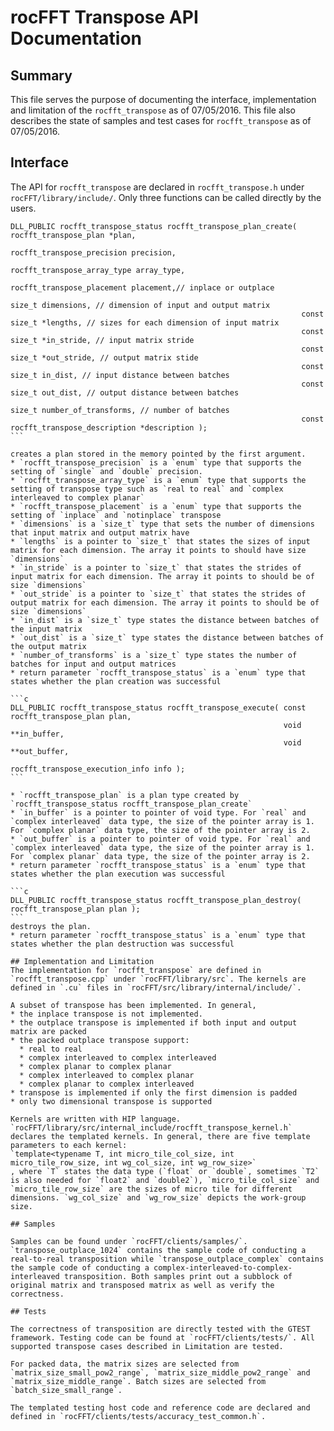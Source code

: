 # rocFFT Transpose API Documentation

## Summary

This file serves the purpose of documenting the interface, implementation and limitation of the `rocfft_transpose` as of 07/05/2016.
This file also describes the state of samples and test cases for `rocfft_transpose` as of 07/05/2016.

## Interface

The API for `rocfft_transpose` are declared in `rocfft_transpose.h` under `rocFFT/library/include/`. Only three functions can be called directly by the users.

``````
DLL_PUBLIC rocfft_transpose_status rocfft_transpose_plan_create( rocfft_transpose_plan *plan,
                                                                 rocfft_transpose_precision precision,
                                                                 rocfft_transpose_array_type array_type,
                                                                 rocfft_transpose_placement placement,// inplace or outplace
                                                                 size_t dimensions, // dimension of input and output matrix
                                                                 const size_t *lengths, // sizes for each dimension of input matrix
                                                                 const size_t *in_stride, // input matrix stride
                                                                 const size_t *out_stride, // output matrix stide
                                                                 const size_t in_dist, // input distance between batches
                                                                 const size_t out_dist, // output distance between batches
                                                                 size_t number_of_transforms, // number of batches
                                                                 const rocfft_transpose_description *description );
```

creates a plan stored in the memory pointed by the first argument.
* `rocfft_transpose_precision` is a `enum` type that supports the setting of `single` and `double` precision.
* `rocfft_transpose_array_type` is a `enum` type that supports the setting of transpose type such as `real to real` and `complex interleaved to complex planar`
* `rocfft_transpose_placement` is a `enum` type that supports the setting of `inplace` and `notinplace` transpose
* `dimensions` is a `size_t` type that sets the number of dimensions that input matrix and output matrix have
* `lengths` is a pointer to `size_t` that states the sizes of input matrix for each dimension. The array it points to should have size `dimensions`
* `in_stride` is a pointer to `size_t` that states the strides of input matrix for each dimension. The array it points to should be of size `dimensions`
* `out_stride` is a pointer to `size_t` that states the strides of output matrix for each dimension. The array it points to should be of size `dimensions`
* `in_dist` is a `size_t` type states the distance between batches of the input matrix
* `out_dist` is a `size_t` type states the distance between batches of the output matrix
* `number_of_transforms` is a `size_t` type states the number of batches for input and output matrices
* return parameter `rocfft_transpose_status` is a `enum` type that states whether the plan creation was successful

```c
DLL_PUBLIC rocfft_transpose_status rocfft_transpose_execute( const rocfft_transpose_plan plan,
                                                             void **in_buffer,
                                                             void **out_buffer,
                                                             rocfft_transpose_execution_info info );
```

* `rocfft_transpose_plan` is a plan type created by `rocfft_transpose_status rocfft_transpose_plan_create`
* `in_buffer` is a pointer to pointer of void type. For `real` and `complex interleaved` data type, the size of the pointer array is 1. For `complex planar` data type, the size of the pointer array is 2.
* `out_buffer` is a pointer to pointer of void type. For `real` and `complex interleaved` data type, the size of the pointer array is 1. For `complex planar` data type, the size of the pointer array is 2.
* return parameter `rocfft_transpose_status` is a `enum` type that states whether the plan execution was successful

```c
DLL_PUBLIC rocfft_transpose_status rocfft_transpose_plan_destroy( rocfft_transpose_plan plan );
```
destroys the plan.
* return parameter `rocfft_transpose_status` is a `enum` type that states whether the plan destruction was successful

## Implementation and Limitation
The implementation for `rocfft_transpose` are defined in `rocfft_transpose.cpp` under `rocFFT/library/src`. The kernels are defined in `.cu` files in `rocFFT/src/library/internal/include/`.

A subset of transpose has been implemented. In general,
* the inplace transpose is not implemented.
* the outplace transpose is implemented if both input and output matrix are packed
* the packed outplace transpose support:
  * real to real
  * complex interleaved to complex interleaved
  * complex planar to complex planar
  * complex interleaved to complex planar
  * complex planar to complex interleaved
* transpose is implemented if only the first dimension is padded
* only two dimensional transpose is supported

Kernels are written with HIP language. `rocFFT/library/src/internal_include/rocfft_transpose_kernel.h` declares the templated kernels. In general, there are five template parameters to each kernel:
`template<typename T, int micro_tile_col_size, int micro_tile_row_size, int wg_col_size, int wg_row_size>`
, where `T` states the data type (`float` or `double`, sometimes `T2` is also needed for `float2` and `double2`), `micro_tile_col_size` and `micro_tile_row_size` are the sizes of micro tile for different dimensions. `wg_col_size` and `wg_row_size` depicts the work-group size.

## Samples

Samples can be found under `rocFFT/clients/samples/`. `transpose_outplace_1024` contains the sample code of conducting a real-to-real transposition while `transpose_outplace_complex` contains the sample code of conducting a complex-interleaved-to-complex-interleaved transposition. Both samples print out a subblock of original matrix and transposed matrix as well as verify the correctness.

## Tests

The correctness of transposition are directly tested with the GTEST framework. Testing code can be found at `rocFFT/clients/tests/`. All supported transpose cases described in Limitation are tested.

For packed data, the matrix sizes are selected from `matrix_size_small_pow2_range`, `matrix_size_middle_pow2_range` and `matrix_size_middle_range`. Batch sizes are selected from `batch_size_small_range`.

The templated testing host code and reference code are declared and defined in `rocFFT/clients/tests/accuracy_test_common.h`.
